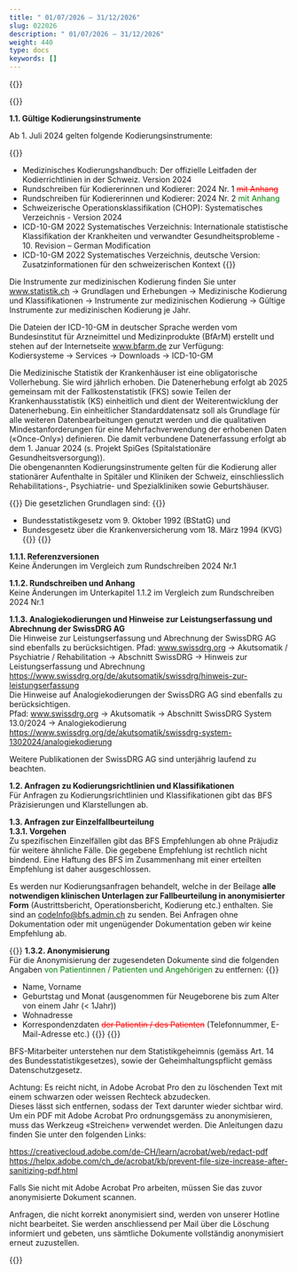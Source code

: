 ```yaml
---
title: " 01/07/2026 – 31/12/2026"
slug: 022026
description: " 01/07/2026 – 31/12/2026"
weight: 440
type: docs
keywords: []
---
```


{{<printButton>}}

{{<markdown>}} 
  
**1.1. Gültige Kodierungsinstrumente**

Ab 1. Juli 2024 gelten folgende Kodierungsinstrumente:
  

{{<indent level="4">}}
- Medizinisches Kodierungshandbuch: Der offizielle Leitfaden der Kodierrichtlinien in der Schweiz. Version 2024
- Rundschreiben für Kodiererinnen und Kodierer: 2024 Nr. 1 <font color="red">~~mit Anhang~~</font>
- Rundschreiben für Kodiererinnen und Kodierer: 2024 Nr. 2 <font color="green">mit Anhang</font>
- Schweizerische Operationsklassifikation (CHOP): Systematisches Verzeichnis - Version 2024
- ICD-10-GM 2022 Systematisches Verzeichnis: Internationale statistische Klassifikation der Krankheiten und verwandter 
Gesundheitsprobleme - 10. Revision – German Modification
- ICD-10-GM 2022 Systematisches Verzeichnis, deutsche Version: Zusatzinformationen für den schweizerischen Kontext
{{</indent>}}

Die Instrumente zur medizinischen Kodierung finden Sie unter www.statistik.ch → Grundlagen und Erhebungen → Medizinische
Kodierung und Klassifikationen → Instrumente zur medizinischen Kodierung → Gültige Instrumente zur medizinischen Kodierung je
Jahr.  
  
Die Dateien der ICD-10-GM in deutscher Sprache werden vom Bundesinstitut für Arzneimittel und Medizinprodukte (BfArM) erstellt 
und stehen auf der Internetseite www.bfarm.de zur Verfügung:  
Kodiersysteme → Services → Downloads → ICD-10-GM  
  
Die Medizinische Statistik der Krankenhäuser ist eine obligatorische Vollerhebung. Sie wird jährlich erhoben. Die Datenerhebung 
erfolgt ab 2025 gemeinsam mit der Fallkostenstatistik (FKS) sowie Teilen der Krankenhausstatistik (KS) einheitlich und dient der
Weiterentwicklung der Datenerhebung. Ein einheitlicher Standarddatensatz soll als Grundlage für alle weiteren Datenbearbeitungen 
genutzt werden und die qualitativen Mindestanforderungen für eine Mehrfachverwendung der erhobenen Daten («Once-Only») definieren. Die damit verbundene Datenerfassung erfolgt ab dem 1. Januar 2024 (s. Projekt SpiGes (Spitalstationäre Gesundheitsversorgung)).  
Die obengenannten Kodierungsinstrumente gelten für die Kodierung aller stationärer Aufenthalte in Spitäler und Kliniken der 
Schweiz, einschliesslich Rehabilitations-, Psychiatrie- und Spezialkliniken sowie Geburtshäuser.  
  
{{<pul>}}
Die gesetzlichen Grundlagen sind:
{{<indent level="4">}}
- Bundesstatistikgesetz vom 9. Oktober 1992 (BStatG) und
- Bundesgesetz über die Krankenversicherung vom 18. März 1994 (KVG)
{{</indent>}}
{{</pul>}}

**1.1.1. Referenzversionen**  
Keine Änderungen im Vergleich zum Rundschreiben 2024 Nr.1  

**1.1.2. Rundschreiben und Anhang**  
Keine Änderungen im Unterkapitel 1.1.2 im Vergleich zum Rundschreiben 2024 Nr.1
  
**1.1.3. Analogiekodierungen und Hinweise zur Leistungserfassung und Abrechnung der SwissDRG AG**  
Die Hinweise zur Leistungserfassung und Abrechnung der SwissDRG AG sind ebenfalls zu berücksichtigen.
Pfad: www.swissdrg.org → Akutsomatik / Psychiatrie / Rehabilitation → Abschnitt SwissDRG → Hinweis zur Leistungserfassung und 
Abrechnung  
https://www.swissdrg.org/de/akutsomatik/swissdrg/hinweis-zur-leistungserfassung  
Die Hinweise auf Analogiekodierungen der SwissDRG AG sind ebenfalls zu berücksichtigen.  
Pfad: www.swissdrg.org → Akutsomatik → Abschnitt SwissDRG System 13.0/2024 → Analogiekodierung  
https://www.swissdrg.org/de/akutsomatik/swissdrg-system-1302024/analogiekodierung  
  
Weitere Publikationen der SwissDRG AG sind unterjährig laufend zu beachten.  
  
**1.2. Anfragen zu Kodierungsrichtlinien und Klassifikationen**  
Für Anfragen zu Kodierungsrichtlinien und Klassifikationen gibt das BFS Präzisierungen und Klarstellungen ab.  
  
**1.3. Anfragen zur Einzelfallbeurteilung**  
**1.3.1. Vorgehen**  
Zu spezifischen Einzelfällen gibt das BFS Empfehlungen ab ohne Präjudiz für weitere ähnliche Fälle.
Die gegebene Empfehlung ist rechtlich nicht bindend. Eine Haftung des BFS im Zusammenhang mit einer erteilten Empfehlung ist 
daher ausgeschlossen.  
  
Es werden nur Kodierungsanfragen behandelt, welche in der Beilage **alle notwendigen klinischen Unterlagen zur Fallbeurteilung 
in anonymisierter Form** (Austrittsbericht, Operationsbericht, Kodierung etc.) enthalten. Sie sind an codeInfo@bfs.admin.ch zu senden.
Bei Anfragen ohne Dokumentation oder mit ungenügender Dokumentation geben wir keine Empfehlung ab.
  
{{<pul>}}
**1.3.2. Anonymisierung**  
Für die Anonymisierung der zugesendeten Dokumente sind die folgenden Angaben  <font color="green">von Patientinnen / Patienten und Angehörigen</font> zu 
entfernen:
{{<indent level="4">}}
- Name, Vorname
- Geburtstag und Monat (ausgenommen für Neugeborene bis zum Alter von einem Jahr (< 1Jahr))
- Wohnadresse
- Korrespondenzdaten <font color="red">~~der Patientin / des Patienten~~</font> (Telefonnummer, E-Mail-Adresse etc.)
{{</indent>}}
{{</pul>}}
  
BFS-Mitarbeiter unterstehen nur dem Statistikgeheimnis (gemäss Art. 14 des Bundesstatistikgesetzes), sowie der Geheimhaltungspflicht gemäss Datenschutzgesetz.
  
Achtung: Es reicht nicht, in Adobe Acrobat Pro den zu löschenden Text mit einem schwarzen oder weissen Rechteck abzudecken.   
Dieses lässt sich entfernen, sodass der Text darunter wieder sichtbar wird.  
Um ein PDF mit Adobe Acrobat Pro ordnungsgemäss zu anonymisieren, muss das Werkzeug «Streichen» verwendet werden. 
Die Anleitungen dazu finden Sie unter den folgenden Links:   
  
https://creativecloud.adobe.com/de-CH/learn/acrobat/web/redact-pdf
https://helpx.adobe.com/ch_de/acrobat/kb/prevent-file-size-increase-after-sanitizing-pdf.html
  
Falls Sie nicht mit Adobe Acrobat Pro arbeiten, müssen Sie das zuvor anonymisierte Dokument scannen.
  
Anfragen, die nicht korrekt anonymisiert sind, werden von unserer Hotline nicht bearbeitet. Sie werden anschliessend per Mail über 
die Löschung informiert und gebeten, uns sämtliche Dokumente vollständig anonymisiert erneut zuzustellen.
  
{{</markdown>}}